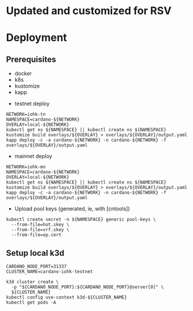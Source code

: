 # Updated and customized for RSV
# Deployment

## Prerequisites

- docker
- k8s
- kustomize
- kapp

* testnet deploy
```
NETWORK=iohk-tn
NAMESPACE=cardano-${NETWORK}
OVERLAY=local-${NETWORK}
kubectl get ns ${NAMESPACE} || kubectl create ns ${NAMESPACE}
kustomize build overlays/${OVERLAY} > overlays/${OVERLAY}/output.yaml
kapp deploy -c -a cardano-${NETWORK} -n cardano-${NETWORK} -f overlays/${OVERLAY}/output.yaml
```
* mainnet deploy
```
NETWORK=iohk-mn
NAMESPACE=cardano-${NETWORK}
OVERLAY=local-${NETWORK}
kubectl get ns ${NAMESPACE} || kubectl create ns ${NAMESPACE}
kustomize build overlays/${OVERLAY} > overlays/${OVERLAY}/output.yaml
kapp deploy -c -a cardano-${NETWORK} -n cardano-${NETWORK} -f overlays/${OVERLAY}/output.yaml
```
* Upload pool keys (generated, ie, with [cntools])
```
kubectl create secret -n ${NAMESPACE} generic pool-keys \
  --from-file=hot.skey \
  --from-file=vrf.skey \
  --from-file=op.cert
```


## Setup local k3d

```
CARDANO_NODE_PORT=31337
CLUSTER_NAME=cardano-iohk-testnet

k3d cluster create \
  -p "${CARDANO_NODE_PORT}:${CARDANO_NODE_PORT}@server[0]" \
  ${CLUSTER_NAME}
kubectl config use-context k3d-${CLUSTER_NAME}
kubectl get pods -A
```

